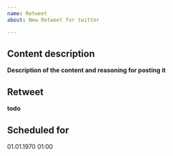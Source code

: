 ```yaml
---
name: Retweet
about: New Retweet for twitter

---
```


## Content description
__Description of the content and reasoning for posting it__
## Retweet
__todo__
<!-- Insert full permalink to tweet to retweet in this section. -->
## Scheduled for
01.01.1970 01:00
<!-- Remove this section if you don't want to schedule this content. -->
